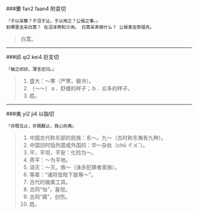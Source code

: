 ###蘩
fan2 faan4 附袁切
```
『于以采蘩？于沼于沚。于以用之？公侯之事。』
到哪里去采白蒿？ 在沼泽旁和沙洲。 白蒿采来做什么？ 公侯拿去祭祖先。
```
>白蒿。

---

###祁
qi2 kei4 巨支切
```
『被之祁祁，薄言还归。』
```
>1. 盛大：～寒（严寒，极冷）。
>2. 〔～～〕ａ．舒缓的样子；ｂ．众多的样子。
>3. 姓。

---

###夷
yi2 ji4 以脂切
```
『亦既见止，亦既觏止，我心则夷』
```
>1. 中国古代称东部的民族：东～。九～（古时称东夷有九种）。
>2. 中国旧时指外国或外国的：华～杂处（chǔ ㄔㄨˇ）。
>3. 平，平坦，平安：化险为～。
>4. 弄平：～为平地。
>5. 消灭：～灭。族～（诛杀犯罪者家族）。
>6. 等辈：“诸将皆陛下故等～”。
>7. 古代的锄类工具。
>8. 古同“怡”，喜悦。
>9. 古同“痍”，创伤。
>10. 姓。